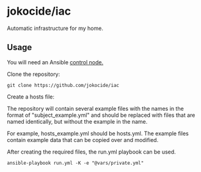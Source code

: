 # jokocide/iac

Automatic infrastructure for my home.

## Usage

You will need an Ansible [control node.](https://docs.ansible.com/ansible/latest/installation_guide/intro_installation.html#control-node-requirements)

Clone the repository:

```
git clone https://github.com/jokocide/iac
```

Create a hosts file:

The repository will contain several example files with the names in the format of "subject_example.yml" and should be replaced with files that are named identically, but without the example in the name.

For example, hosts_example.yml should be hosts.yml. The example files contain example data that can be copied over and modified.

After creating the required files, the run.yml playbook can be used.

```
ansible-playbook run.yml -K -e "@vars/private.yml"
```
